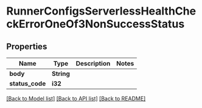 # RunnerConfigsServerlessHealthCheckErrorOneOf3NonSuccessStatus

## Properties

Name | Type | Description | Notes
------------ | ------------- | ------------- | -------------
**body** | **String** |  | 
**status_code** | **i32** |  | 

[[Back to Model list]](../README.md#documentation-for-models) [[Back to API list]](../README.md#documentation-for-api-endpoints) [[Back to README]](../README.md)


